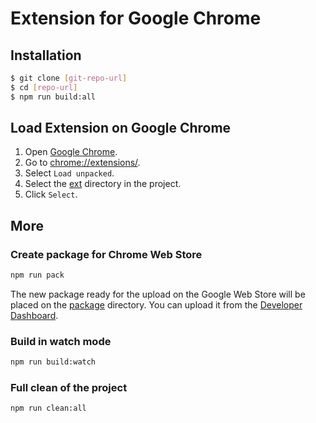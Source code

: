 # Extension for Google Chrome

## Installation

```sh
$ git clone [git-repo-url]
$ cd [repo-url]
$ npm run build:all
```

## Load Extension on Google Chrome

1. Open [Google Chrome](https://www.google.com/chrome/).
1. Go to [chrome://extensions/](chrome://extensions/).
2. Select `Load unpacked`.
3. Select the [ext](./ext) directory in the project.
4. Click `Select`.

## More

### Create package for Chrome Web Store
```sh
npm run pack
```
The new package ready for the upload on the Google Web Store will be placed on the [package](./package) directory.
You can upload it from the [Developer Dashboard](https://chrome.google.com/webstore/developer/dashboard).

### Build in watch mode
```sh
npm run build:watch
```

### Full clean of the project
```sh
npm run clean:all
```
